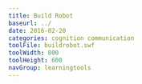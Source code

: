 ```yaml
---
title: Build Robot
baseurl: ../
date: 2016-02-20
categories: cognition communication
toolFile: buildrobot.swf
toolWidth: 800
toolHeight: 600
navGroup: learningtools
---
```

